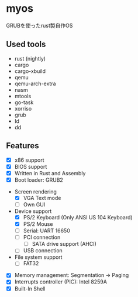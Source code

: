 # myos
GRUBを使ったrust製自作OS
## Used tools
* rust (nightly)
* cargo
* cargo-xbuild
* qemu
* qemu-arch-extra
* nasm
* mtools
* go-task
* xorriso
* grub
* ld
* dd

## Features
- [x] x86 support
- [x] BIOS support
- [x] Written in Rust and Assembly
- [x] Boot loader: GRUB2
- Screen rendering
  - [x] VGA Text mode
  - [ ] Own GUI
- Device support
  - [x] PS/2 Keyboard (Only ANSI US 104 Keyboard)
  - [x] PS/2 Mouse
  - [ ] Serial: UART 16650
  - [ ] PCI connection
    - [ ] SATA drive support (AHCI)
  - [ ] USB connection
- File system support
  - [ ] FAT32
- [x] Memory management: Segmentation -> Paging
- [x] Interrupts controller (PIC): Intel 8259A
- [x] Built-In Shell